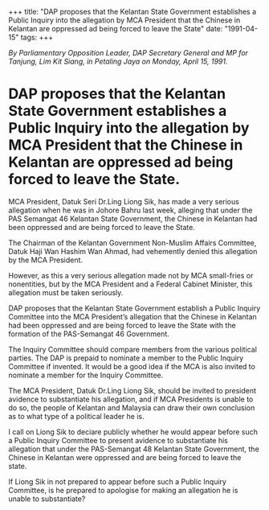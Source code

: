 +++ 
title: "DAP proposes that the Kelantan State Government establishes a Public Inquiry into the allegation by MCA President that the Chinese in Kelantan are oppressed ad being forced to leave the State"
date: "1991-04-15"
tags:
+++

_By Parliamentary Opposition Leader, DAP Secretary General and MP for Tanjung, Lim Kit Siang, in Petaling Jaya on Monday, April 15, 1991._

# DAP proposes that the Kelantan State Government establishes a Public Inquiry into the allegation by MCA President that the Chinese in Kelantan are oppressed ad being forced to leave the State.

MCA President, Datuk Seri Dr.Ling Liong Sik, has made a very serious allegation when he was in Johore Bahru last week, alleging that under the PAS Semangat 46 Kelantan State Government, the Chinese in Kelantan had been oppressed and are being forced to leave the State.</u>

The Chairman of the Kelantan Government Non-Muslim Affairs Committee, Datuk Haji Wan Hashim Wan Ahmad, had vehemently denied this allegation by the MCA President.

However, as this a very serious allegation made not by MCA small-fries or nonentities, but by the MCA President and a Federal Cabinet Minister, this allegation must be taken seriously.

DAP proposes that the Kelantan State Government establish a Public Inquiry Committee into the MCA President’s allegation that the Chinese in Kelantan had been oppressed and are being forced to leave the State with the formation of the PAS-Semangat 46 Government. 

The Inquiry Committee should compare members from the various political parties. The DAP is prepaid to nominate a member to the Public Inquiry Committee if invented. It would be a good idea if the MCA is also invited to nominate a member for the Inquiry Committee.

The MCA President, Datuk Dr.Ling Liong Sik, should be invited to president avidence to substantiate his allegation, and if MCA Presidents is unable to do so, the people of Kelantan and Malaysia can draw their own conclusion as to what type of a political leader he is.

I call on Liong Sik to deciare publicly whether he would appear before such a Public Inquiry Committee to present avidence to substantiate his allegation that under the PAS-Semangat 48 Kelantan State Government, the Chinese in Kelantan were oppressed and are being forced to leave the state.

If Liong Sik in not prepared to appear before such a Public Inquiry Committee, is he prepared to apologise for making an allegation he is unable to substantiate?
 
